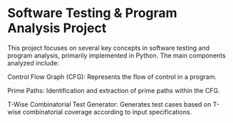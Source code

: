 # Software Testing & Program Analysis Project

This project focuses on several key concepts in software testing and program analysis, primarily implemented in Python. The main components analyzed include:

Control Flow Graph (CFG): Represents the flow of control in a program.

Prime Paths: Identification and extraction of prime paths within the CFG.

T-Wise Combinatorial Test Generator: Generates test cases based on T-wise combinatorial coverage according to input specifications.
